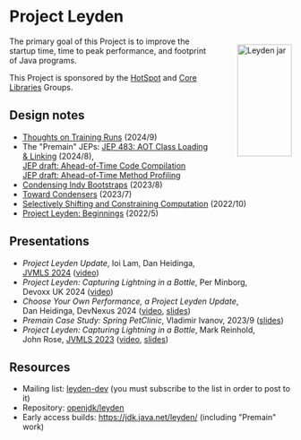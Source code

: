 
Project Leyden
==============

<div style="float: right; padding: 0 0 0 3em;">
  <p>
    <img src="leyden-jar-200.jpg" alt="Leyden jar" width="97" height="200"/>
  </p>
</div>

The primary goal of this Project is to improve the startup time,
time to peak performance, and footprint of Java programs.

<p class="br"> This Project is sponsored by the <a
href="/groups/hotspot/">HotSpot</a> and <a
href="/groups/core-libs/">Core Libraries</a> Groups. </p>


Design notes
------------

  - [Thoughts on Training Runs](https://openjdk.org/projects/leyden/notes/05-training-runs) (2024/9)
  - The "Premain" JEPs: [JEP 483: AOT Class Loading & Linking](https://openjdk.org/jeps/483) (2024/8),<br/>
    [JEP draft: Ahead-of-Time Code Compilation](https://openjdk.org/jeps/8335368)<br/>
    [JEP draft: Ahead-of-Time Method Profiling](https://openjdk.org/jeps/8325147)
  - [Condensing Indy Bootstraps](notes/04-condensing-bootstraps) (2023/8)
  - [Toward Condensers](notes/03-toward-condensers) (2023/7)
  - [Selectively Shifting and Constraining
    Computation](notes/02-shift-and-constrain) (2022/10)
  - [Project Leyden: Beginnings](notes/01-beginnings) (2022/5)

Presentations
-------------

  - _Project Leyden Update_, Ioi Lam, Dan Heidinga,<br/>
    [JVMLS&nbsp;2024](https://openjdk.org/projects/mlvm/jvmlangsummit/)
    ([video](https://youtu.be/OOPSU4LnKg0))
  - _Project Leyden: Capturing Lightning in a Bottle_, Per Minborg,<br/>
    Devoxx&nbsp;UK 2024 ([video](https://youtu.be/teXijm79vno))
  - _Choose Your Own Performance, a Project Leyden Update_,<br/>Dan
    Heidinga, DevNexus&nbsp;2024 ([video](https://youtu.be/NZSbZkKO90Y),
    [slides](slides/leyden-heidinga-devnexus-2024-03.pdf))
  - _Premain Case Study: Spring PetClinic_, Vladimir Ivanov, 2023/9
    ([slides](slides/leyden-premain-petclinic-2023-09-12.pdf))
  - _Project Leyden: Capturing Lightning in a Bottle_, Mark Reinhold,<br/>
    John Rose,
    [JVMLS&nbsp;2023](https://openjdk.org/projects/mlvm/summit2023/)
    ([video](https://youtu.be/lnth19Kf-x0),
     [slides](slides/leyden-jvmls-2023-08-08.pdf))


Resources
---------

  - Mailing list: [leyden-dev](https://mail.openjdk.org/mailman/listinfo/leyden-dev)
    (you must subscribe to the list in order to post to it)
  - Repository: [openjdk/leyden](https://github.com/openjdk/leyden)
  - Early access builds: <https://jdk.java.net/leyden/> (including "Premain" work)

